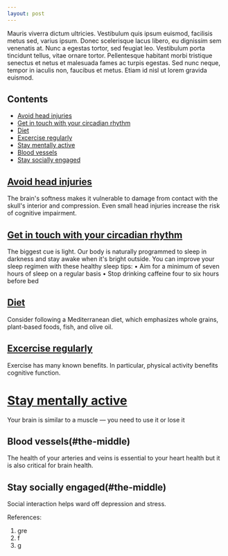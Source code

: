 ```yaml
---
layout: post
---
```


Mauris viverra dictum ultricies. Vestibulum quis ipsum euismod, facilisis metus sed, varius ipsum. Donec scelerisque lacus libero, eu dignissim sem venenatis at. Nunc a egestas tortor, sed feugiat leo. Vestibulum porta tincidunt tellus, vitae ornare tortor. Pellentesque habitant morbi tristique senectus et netus et malesuada fames ac turpis egestas. Sed nunc neque, tempor in iaculis non, faucibus et metus. Etiam id nisl ut lorem gravida euismod.

## Contents
- [Avoid head injuries](#avoid-head-injuries)
- [Get in touch with your circadian rhythm](#get-in-touch-with-your-circadian-rhythm)
- [Diet](#the-middle)
- [Excercise regularly](#excercice-regularly)
- [Stay mentally active](#the-middle)
- [Blood vessels](#the-end)
- [Stay socially engaged](#stay-socially-engaged)

## [Avoid head injuries](#avoid-head-injuries)

The brain's softness makes it vulnerable to damage from contact with the skull's interior and compression. Even small head injuries increase the risk of cognitive impairment.

## [Get in touch with your circadian rhythm](#get-in-touch-with-your-circadian-rhythm)

The biggest cue is light. Our body is naturally programmed to sleep in darkness and stay awake when it's bright outside.
You can improve your sleep regimen with these healthy sleep tips:
•   Aim for a minimum of seven hours of sleep on a regular basis
•   Stop drinking caffeine four to six hours before bed

## [Diet](#diet)

Consider following a Mediterranean diet, which emphasizes whole grains, plant-based foods, fish, and olive oil.

## [Excercise regularly](#excercice-regularly)

Exercise has many known benefits. In particular, physical activity benefits cognitive function.

# [Stay mentally active](#the-middle)

Your brain is similar to a muscle — you need to use it or lose it

## Blood vessels(#the-middle)

The health of your arteries and veins is essential to your heart health but it is also critical for brain health.

## Stay socially engaged(#the-middle)

Social interaction helps ward off depression and stress.


References:
1. gre
2. f
3. g


